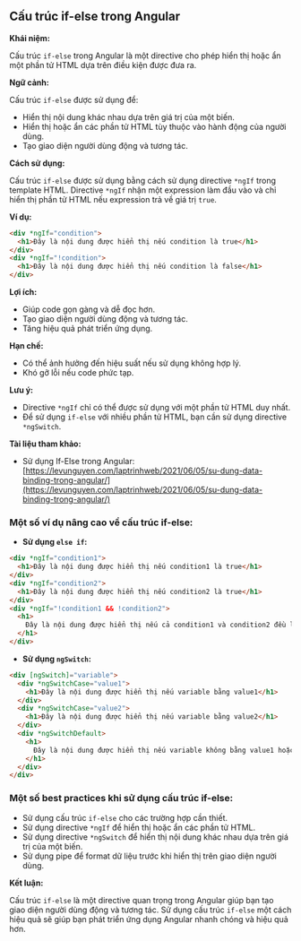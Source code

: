 ## Cấu trúc if-else trong Angular

**Khái niệm:**

Cấu trúc `if-else` trong Angular là một directive cho phép hiển thị hoặc ẩn một phần tử HTML dựa trên điều kiện được đưa ra.

**Ngữ cảnh:**

Cấu trúc `if-else` được sử dụng để:

- Hiển thị nội dung khác nhau dựa trên giá trị của một biến.
- Hiển thị hoặc ẩn các phần tử HTML tùy thuộc vào hành động của người dùng.
- Tạo giao diện người dùng động và tương tác.

**Cách sử dụng:**

Cấu trúc `if-else` được sử dụng bằng cách sử dụng directive `*ngIf` trong template HTML. Directive `*ngIf` nhận một expression làm đầu vào và chỉ hiển thị phần tử HTML nếu expression trả về giá trị `true`.

**Ví dụ:**

```html
<div *ngIf="condition">
  <h1>Đây là nội dung được hiển thị nếu condition là true</h1>
</div>
<div *ngIf="!condition">
  <h1>Đây là nội dung được hiển thị nếu condition là false</h1>
</div>
```

**Lợi ích:**

- Giúp code gọn gàng và dễ đọc hơn.
- Tạo giao diện người dùng động và tương tác.
- Tăng hiệu quả phát triển ứng dụng.

**Hạn chế:**

- Có thể ảnh hưởng đến hiệu suất nếu sử dụng không hợp lý.
- Khó gỡ lỗi nếu code phức tạp.

**Lưu ý:**

- Directive `*ngIf` chỉ có thể được sử dụng với một phần tử HTML duy nhất.
- Để sử dụng `if-else` với nhiều phần tử HTML, bạn cần sử dụng directive `*ngSwitch`.

**Tài liệu tham khảo:**

- Sử dụng If-Else trong Angular: [https://levunguyen.com/laptrinhweb/2021/06/05/su-dung-data-binding-trong-angular/](https://levunguyen.com/laptrinhweb/2021/06/05/su-dung-data-binding-trong-angular/)

### Một số ví dụ nâng cao về cấu trúc if-else:

- **Sử dụng `else if`:**

```html
<div *ngIf="condition1">
  <h1>Đây là nội dung được hiển thị nếu condition1 là true</h1>
</div>
<div *ngIf="condition2">
  <h1>Đây là nội dung được hiển thị nếu condition2 là true</h1>
</div>
<div *ngIf="!condition1 && !condition2">
  <h1>
    Đây là nội dung được hiển thị nếu cả condition1 và condition2 đều là false
  </h1>
</div>
```

- **Sử dụng `ngSwitch`:**

```html
<div [ngSwitch]="variable">
  <div *ngSwitchCase="value1">
    <h1>Đây là nội dung được hiển thị nếu variable bằng value1</h1>
  </div>
  <div *ngSwitchCase="value2">
    <h1>Đây là nội dung được hiển thị nếu variable bằng value2</h1>
  </div>
  <div *ngSwitchDefault>
    <h1>
      Đây là nội dung được hiển thị nếu variable không bằng value1 hoặc value2
    </h1>
  </div>
</div>
```

### Một số best practices khi sử dụng cấu trúc if-else:

- Sử dụng cấu trúc `if-else` cho các trường hợp cần thiết.
- Sử dụng directive `*ngIf` để hiển thị hoặc ẩn các phần tử HTML.
- Sử dụng directive `*ngSwitch` để hiển thị nội dung khác nhau dựa trên giá trị của một biến.
- Sử dụng pipe để format dữ liệu trước khi hiển thị trên giao diện người dùng.

**Kết luận:**

Cấu trúc `if-else` là một directive quan trọng trong Angular giúp bạn tạo giao diện người dùng động và tương tác. Sử dụng cấu trúc `if-else` một cách hiệu quả sẽ giúp bạn phát triển ứng dụng Angular nhanh chóng và hiệu quả hơn.
